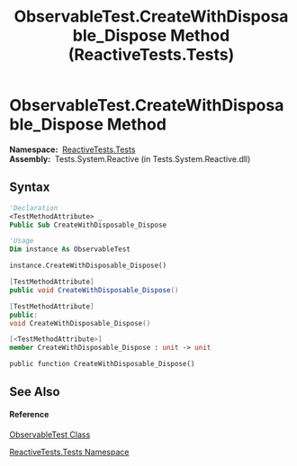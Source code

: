 ﻿---
title: ObservableTest.CreateWithDisposable_Dispose Method  (ReactiveTests.Tests)
TOCTitle: CreateWithDisposable_Dispose Method
ms:assetid: M:ReactiveTests.Tests.ObservableTest.CreateWithDisposable_Dispose
ms:mtpsurl: https://msdn.microsoft.com/en-us/library/reactivetests.tests.observabletest.createwithdisposable_dispose(v=VS.103)
ms:contentKeyID: 36620984
ms.date: 06/28/2011
mtps_version: v=VS.103
f1_keywords:
- ReactiveTests.Tests.ObservableTest.CreateWithDisposable_Dispose
dev_langs:
- CSharp
- JScript
- VB
- FSharp
- c++
---

# ObservableTest.CreateWithDisposable\_Dispose Method

**Namespace:**  [ReactiveTests.Tests](hh289046\(v=vs.103\).md)  
**Assembly:**  Tests.System.Reactive (in Tests.System.Reactive.dll)

## Syntax

``` vb
'Declaration
<TestMethodAttribute> _
Public Sub CreateWithDisposable_Dispose
```

``` vb
'Usage
Dim instance As ObservableTest

instance.CreateWithDisposable_Dispose()
```

``` csharp
[TestMethodAttribute]
public void CreateWithDisposable_Dispose()
```

``` c++
[TestMethodAttribute]
public:
void CreateWithDisposable_Dispose()
```

``` fsharp
[<TestMethodAttribute>]
member CreateWithDisposable_Dispose : unit -> unit 
```

``` jscript
public function CreateWithDisposable_Dispose()
```

## See Also

#### Reference

[ObservableTest Class](hh288687\(v=vs.103\).md)

[ReactiveTests.Tests Namespace](hh289046\(v=vs.103\).md)

